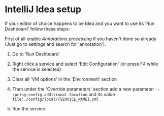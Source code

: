 # IntelliJ Idea setup

If your editor of choice happens to be Idea and you want to use its 'Run Dashboard' follow these steps:

First of all enable _Annotations processing_ if you haven't done so already (Just go to settings and search for 'annotation').

1. Go to 'Run Dashboard'

2. Right click a service and select 'Edit Configuration' (or press F4 while the service is selected)

3. Clear all 'VM options' in the 'Environment' section

4. Then under the 'Override parameters' section add a new parameter `--spring.config.additional-location` and its value `file:./config/local/{SERVICE_NAME}.yml`

5. Run the service
